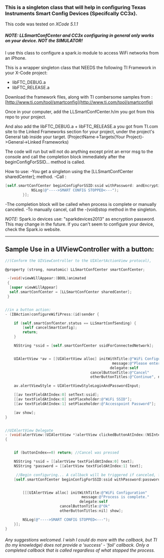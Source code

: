 ### This is a singleton class that will help in configuring Texas Instruments Smart Config Devices (Specifcally CC3x).

This code was tested on *XCode 5.1.1*

##### NOTE: LLSmartConfCenter and CC3x configuring in general only works on your device. NOT the SIMULATOR!

I use this class to configure a spark.io module to access WiFi networks from
an iPhone.

This is a wrapper singleton class that NEEDS the following TI Framework in your X-Code project:
 - libFTC_DEBUG.a
 - libFTC_RELEASE.a

 Download the framework files, along with TI combersome samples from :
 [http://www.ti.com/tool/smartconfig](http://www.ti.com/tool/smartconfig)

 Once in your computer, add the LLSmartConfCenter.h/m you got from this repo to your project.

 And also add the libFTC_DEBUG.a + libFTC_RELEASE.a you got from TI.com site to the
 Linked Frameworks section for your project, under the project's General tab inside
 your target. (ProjectName->Targets(Your Project)->General->Linked Frameworks)


The code will run but will not do anything except print an error msg to the console and call the
 completion block immediately after the beginConfigForSSID... method is called.

How to use:
-You get a singleton using the [LLSmartConfCenter sharedCenter]; method.
-Call :
```objective-c
[self.smartConfCenter beginConfigForSSID:ssid withPassword: andEncryptionKey:encKey completionBlock:^(LLSmartConfStatus status) {
            NSLog(@"---->SMART CONFIG STOPPED<---");
        }];
```
-The completion block will be called when process is complete or manually canceled.
-To manually cancel, call the -(void)stop method in the singleton.

*NOTE:* Spark.io devices use: "sparkdevices2013" as encryption password. This may change in the future. If you can't seem to configure your device, check the Spark.io website.

-----------------
 Sample Use in a UIViewController with a button:
-----------------

```objective-c
//(Conform the UIViewController to the UIAlertActionView protocol),

@property (strong, nonatomic) LLSmartConfCenter smartConfCenter;

 -(void)viewWillAppear:(BOOL)animated
 {
  [super viewWillAppear]
  self.smartConfCenter = [LLSmartConfCenter sharedCenter];
 }


//in a button action:
- (IBAction)configureWifiPress:(id)sender {

    if (self.smartConfCenter.status == LLSmartConfSending) {
        [self cancelSmartConfig];
        return;
    }

    NSString *ssid = [self.smartConfCenter ssidForConnectedNetwork];


    UIAlertView *av = [[UIAlertView alloc] initWithTitle:@"WiFi Configuration"
                                                 message:@"Please enter the WiFi accesspoint credentials for your device to connect to."
                                                delegate:self
                                       cancelButtonTitle:@"Cancel"
                                       otherButtonTitles:@"Continue", nil];

    av.alertViewStyle = UIAlertViewStyleLoginAndPasswordInput;

    [[av textFieldAtIndex:0] setText:ssid];
    [[av textFieldAtIndex:0] setPlaceholder:@"WiFi SSID"];
    [[av textFieldAtIndex:1] setPlaceholder:@"Accesspoint Password"];

    [av show];
}


//UIAlertView Delegate
- (void)alertView:(UIAlertView *)alertView clickedButtonAtIndex:(NSInteger)buttonIndex
{


    if (buttonIndex==0) return; //Cancel was pressed

    NSString *ssid = [[alertView textFieldAtIndex:0] text];
    NSString *password = [[alertView textFieldAtIndex:1] text];

     //Begin configuring... A callback will be triggered if canceled, failed or completed.
    [self.smartConfCenter beginConfigForSSID:ssid withPassword:password andEncryptionKey:@"sparkdevices2013" completionBlock:^(LLSmartConfStatus status) {


        [[[UIAlertView alloc] initWithTitle:@"WiFi Configuration"
                                   message:@"Process is complete."
                                  delegate:self
                         cancelButtonTitle:@"Ok"
                         otherButtonTitles:nil] show];

        NSLog(@"---->SMART CONFIG STOPPED<---");
    }];
}
```


###### Any suggestions welcomed. I wish I could do more with the callback, but TI (to my knowledge) does not provide a 'success' - 'fail' callback. Only a completed callback that is called regardless of what stopped the process.

